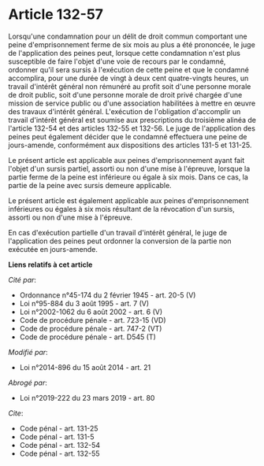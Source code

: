 # Article 132-57

Lorsqu'une condamnation pour un délit de droit commun comportant une peine d'emprisonnement ferme de six mois au plus a été
prononcée, le juge de l'application des peines peut, lorsque cette condamnation n'est plus susceptible de faire l'objet d'une
voie de recours par le condamné, ordonner qu'il sera sursis à l'exécution de cette peine et que le condamné accomplira, pour
une durée de vingt à deux cent quatre-vingts heures, un travail d'intérêt général non rémunéré au profit soit d'une personne
morale de droit public, soit d'une personne morale de droit privé chargée d'une mission de service public ou d'une
association habilitées à mettre en œuvre des travaux d'intérêt général. L'exécution de l'obligation d'accomplir un travail
d'intérêt général est soumise aux prescriptions du troisième alinéa de l'article 132-54 et des articles 132-55 et 132-56. Le
juge de l'application des peines peut également décider que le condamné effectuera une peine de jours-amende, conformément
aux dispositions des articles 131-5 et 131-25.

Le présent article est applicable aux peines d'emprisonnement ayant fait l'objet d'un sursis partiel, assorti ou non d'une
mise à l'épreuve, lorsque la partie ferme de la peine est inférieure ou égale à six mois. Dans ce cas, la partie de la peine
avec sursis demeure applicable. 

Le présent article est également applicable aux peines d'emprisonnement inférieures ou égales à six mois résultant de la
révocation d'un sursis, assorti ou non d'une mise à l'épreuve. 

En cas d'exécution partielle d'un travail d'intérêt général, le juge de l'application des peines peut ordonner la conversion
de la partie non exécutée en jours-amende.

**Liens relatifs à cet article**

_Cité par_:

  - Ordonnance n°45-174 du 2 février 1945 - art. 20-5 (V)
  - Loi n°95-884 du 3 août 1995 - art. 7 (V)
  - Loi n°2002-1062 du 6 août 2002 - art. 6 (V)
  - Code de procédure pénale - art. 723-15 (VD)
  - Code de procédure pénale - art. 747-2 (VT)
  - Code de procédure pénale - art. D545 (T)

_Modifié par_:

  - Loi n°2014-896 du 15 août 2014 - art. 21

_Abrogé par_:

  - Loi n°2019-222 du 23 mars 2019 - art. 80

_Cite_:

  - Code pénal - art. 131-25
  - Code pénal - art. 131-5
  - Code pénal - art. 132-54
  - Code pénal - art. 132-55
